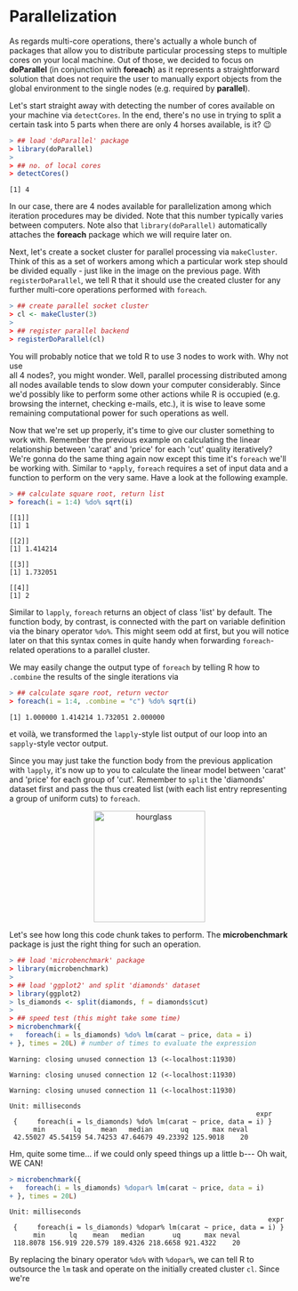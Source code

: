 
# Parallelization

As regards multi-core operations, there's actually a whole bunch of packages 
that allow you to distribute particular processing steps to multiple cores on 
your local machine. Out of those, we decided to focus on **doParallel** (in 
conjunction with **foreach**) as it represents a straightforward solution that 
does not require the user to manually export objects from the global environment 
to the single nodes (e.g. required by **parallel**).

Let's start straight away with detecting the number of cores available on your 
machine via `detectCores`. In the end, there's no use in trying to split a 
certain task into 5 parts when there are only 4 horses available, is it? &#128521; 


```r
> ## load 'doParallel' package
> library(doParallel)
> 
> ## no. of local cores
> detectCores()
```

```
[1] 4
```

In our case, there are 4 nodes available for parallelization among which 
iteration procedures may be divided. Note that this number typically varies 
between computers. Note also that `library(doParallel)` automatically attaches 
the **foreach** package which we will require later on. 

Next, let's create a socket cluster for parallel processing via `makeCluster`. 
Think of this as a set of workers among which a particular work step should be 
divided equally - just like in the image on the previous page. With 
`registerDoParallel`, we tell R that it should use the created cluster for any 
further multi-core operations performed with `foreach`.


```r
> ## create parallel socket cluster
> cl <- makeCluster(3)
> 
> ## register parallel backend
> registerDoParallel(cl)
```

You will probably notice that we told R to use 3 nodes to work with. Why not use  
all 4 nodes?, you might wonder. Well, parallel processing distributed among all 
nodes available tends to slow down your computer considerably. Since we'd 
possibly like to perform some other actions while R is occupied (e.g. browsing 
the internet, checking e-mails, etc.), it is wise to leave some remaining 
computational power for such operations as well.  

Now that we're set up properly, it's time to give our cluster something to work 
with. Remember the previous example on calculating the linear relationship 
between 'carat' and 'price' for each 'cut' quality iteratively? We're gonna do the same thing again now 
except this time it's `foreach` we'll be working with. Similar to `*apply`, 
`foreach` requires a set of input data and a function to perform on the very same. 
Have a look at the following example. 


```r
> ## calculate square root, return list
> foreach(i = 1:4) %do% sqrt(i)
```

```
[[1]]
[1] 1

[[2]]
[1] 1.414214

[[3]]
[1] 1.732051

[[4]]
[1] 2
```

Similar to `lapply`, `foreach` returns an object of class 'list' by default. The 
function body, by contrast, is connected with the part on variable 
definition via the binary operator `%do%`. This might seem odd at first, but you 
will notice later on that this syntax comes in quite handy when forwarding 
`foreach`-related operations to a parallel cluster. 

We may easily change the output type of `foreach` by telling R how to `.combine` 
the results of the single iterations via 


```r
> ## calculate sqare root, return vector
> foreach(i = 1:4, .combine = "c") %do% sqrt(i)
```

```
[1] 1.000000 1.414214 1.732051 2.000000
```

et voilà, we transformed the `lapply`-style list output of our loop into an 
`sapply`-style vector output.  

Since you may just take the function body from the previous application with 
`lapply`, it's now up to you to calculate the linear model between 'carat' and 
'price' for each group of 'cut'. Remember to `split` the 'diamonds' dataset 
first and pass the thus created list (with each list entry representing a group 
of uniform cuts) to `foreach`.

<center>
  <img src="https://pixabay.com/static/uploads/photo/2012/04/14/14/04/hourglass-34048_640.png" alt="hourglass" style="width: 200px;"/>
</center>



Let's see how long this code chunk takes to perform. The **microbenchmark** 
package is just the right thing for such an operation.


```r
> ## load 'microbenchmark' package
> library(microbenchmark)
> 
> ## load 'ggplot2' and split 'diamonds' dataset
> library(ggplot2)
> ls_diamonds <- split(diamonds, f = diamonds$cut)
> 
> ## speed test (this might take some time)
> microbenchmark({
+   foreach(i = ls_diamonds) %do% lm(carat ~ price, data = i)
+ }, times = 20L) # number of times to evaluate the expression
```

```
Warning: closing unused connection 13 (<-localhost:11930)
```

```
Warning: closing unused connection 12 (<-localhost:11930)
```

```
Warning: closing unused connection 11 (<-localhost:11930)
```

```
Unit: milliseconds
                                                              expr
 {     foreach(i = ls_diamonds) %do% lm(carat ~ price, data = i) }
      min       lq     mean   median       uq      max neval
 42.55027 45.54159 54.74253 47.64679 49.23392 125.9018    20
```

Hm, quite some time... if we could only speed things up a little b---
Oh wait, WE CAN!


```r
> microbenchmark({
+   foreach(i = ls_diamonds) %dopar% lm(carat ~ price, data = i)
+ }, times = 20L)
```

```
Unit: milliseconds
                                                                 expr
 {     foreach(i = ls_diamonds) %dopar% lm(carat ~ price, data = i) }
      min      lq    mean   median       uq      max neval
 118.8078 156.919 220.579 189.4326 218.6658 921.4322    20
```

By replacing the binary operator `%do%` with `%dopar%`, we can tell R to outsource the `lm` task and operate on the initially created cluster `cl`. Since we're  

